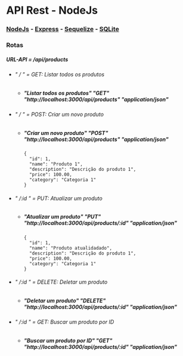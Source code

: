 # API Rest - NodeJs

### [NodeJs](https://nodejs.org/) - [Express](https://expressjs.com/) - [Sequelize](https://sequelize.org/) - [SQLite](https://www.sqlite.org/)

### Rotas

#####  URL-API = /api/products
  -  ######  " / " = GET: Listar todos os produtos
      +  ##### "Listar todos os produtos"  "GET"  "http://localhost:3000/api/products" "application/json"
  - ######  " / " = POST: Criar um novo produto
    - ##### "Criar um novo produto"  "POST"  "http://localhost:3000/api/products" "application/json"
      ```
      {
        "id": 1,
        "name": "Produto 1",
        "description": "Descrição do produto 1",
        "price": 100.00,
        "category": "Categoria 1"
      }
      ```

  - ###### " /:id " = PUT: Atualizar um produto
    - ##### "Atualizar um produto"  "PUT"  "http://localhost:3000/api/products/:id" "application/json"
      ```
      {
        "id": 1,
        "name": "Produto atualidadado",
        "description": "Descrição do produto 1",
        "price": 100.00,
        "category": "Categoria 1"
      }
      ```
  - ###### " /:id " = DELETE: Deletar um produto
    - ##### "Deletar um produto"  "DELETE"  "http://localhost:3000/api/products/:id" "application/json"
  - ###### " /:id " = GET: Buscar um produto por ID
    - ##### "Buscar um produto por ID"  "GET"  "http://localhost:3000/api/products/:id" "application/json"

